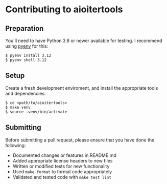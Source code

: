 # Contributing to aioitertools

## Preparation

You'll need to have Python 3.8 or newer available for testing.
I recommend using [pyenv][] for this:

    $ pyenv install 3.12
    $ pyenv shell 3.12


## Setup

Create a fresh development enviroment, and install the
appropriate tools and dependencies:

    $ cd <path/to/aioitertools>
    $ make venv
    $ source .venv/bin/activate


## Submitting

Before submitting a pull request, please ensure
that you have done the following:

* Documented changes or features in README.md
* Added appropriate license headers to new files
* Written or modified tests for new functionality
* Used `make format` to format code appropriately
* Validated and tested code with `make test lint`

[pyenv]: https://github.com/pyenv/pyenv
